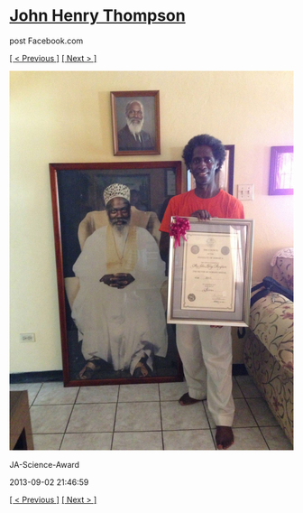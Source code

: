 # [John Henry Thompson](../README.md)
post Facebook.com

[[ < Previous ]](2013-09-02-10.md) [[ Next > ]](2013-09-02-12.md)

[![](../media/2013-09-02/JA-Science-Award.jpg)](../README.md)

JA-Science-Award

2013-09-02 21:46:59

[[ < Previous ]](2013-09-02-10.md) [[ Next > ]](2013-09-02-12.md)
